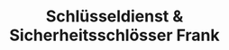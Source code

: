 ---
title: "Schlüsseldienst & Sicherheitsschlösser Frank"
url: /berlin/schluesseldienst-und-sicherheitsschloesser-frank/
shop: Schlüsseldienst
---